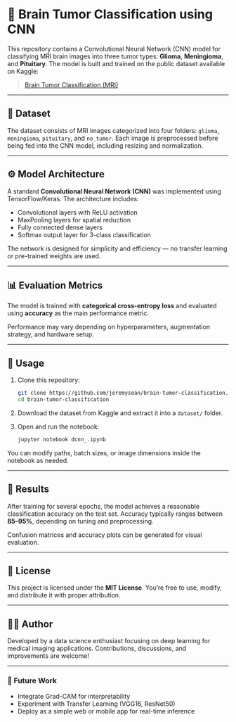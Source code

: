 # 🧠 Brain Tumor Classification using CNN

This repository contains a Convolutional Neural Network (CNN) model for classifying MRI brain images into three tumor types: **Glioma**, **Meningioma**, and **Pituitary**. The model is built and trained on the public dataset available on Kaggle:

> [Brain Tumor Classification (MRI)](https://www.kaggle.com/datasets/sartajbhuvaji/brain-tumor-classification-mri)

---

## 📂 Dataset

The dataset consists of MRI images categorized into four folders: `glioma`, `meningioma`, `pituitary`, and `no_tumor`. Each image is preprocessed before being fed into the CNN model, including resizing and normalization.

---

## ⚙️ Model Architecture

A standard **Convolutional Neural Network (CNN)** was implemented using TensorFlow/Keras. The architecture includes:

* Convolutional layers with ReLU activation
* MaxPooling layers for spatial reduction
* Fully connected dense layers
* Softmax output layer for 3-class classification

The network is designed for simplicity and efficiency — no transfer learning or pre-trained weights are used.

---

## 📊 Evaluation Metrics

The model is trained with **categorical cross-entropy loss** and evaluated using **accuracy** as the main performance metric.

Performance may vary depending on hyperparameters, augmentation strategy, and hardware setup.

---

## 🚀 Usage

1. Clone this repository:

   ```bash
   git clone https://github.com/jeremysean/brain-tumor-classification.git
   cd brain-tumor-classification
   ```
2. Download the dataset from Kaggle and extract it into a `dataset/` folder.
3. Open and run the notebook:

   ```bash
   jupyter notebook dcnn_.ipynb
   ```

You can modify paths, batch sizes, or image dimensions inside the notebook as needed.

---

## 🧪 Results

After training for several epochs, the model achieves a reasonable classification accuracy on the test set. Accuracy typically ranges between **85–95%**, depending on tuning and preprocessing.

Confusion matrices and accuracy plots can be generated for visual evaluation.

---

## 📜 License

This project is licensed under the **MIT License**. You’re free to use, modify, and distribute it with proper attribution.

---

## 👨‍💻 Author

Developed by a data science enthusiast focusing on deep learning for medical imaging applications. Contributions, discussions, and improvements are welcome!

---

### 🧠 Future Work

* Integrate Grad-CAM for interpretability
* Experiment with Transfer Learning (VGG16, ResNet50)
* Deploy as a simple web or mobile app for real-time inference
